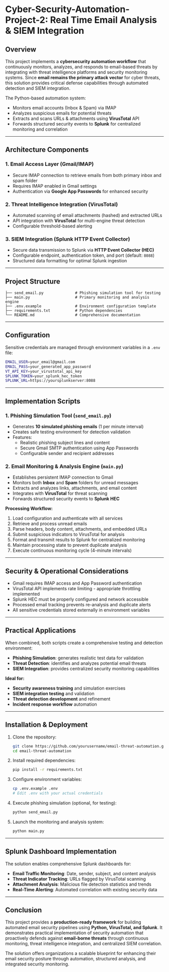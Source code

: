 # Cyber-Security-Automation-Project-2: Real Time Email Analysis & SIEM Integration

## Overview
This project implements a **cybersecurity automation workflow** that continuously monitors, analyzes, and responds to email-based threats by integrating with threat intelligence platforms and security monitoring systems. Since **email remains the primary attack vector** for cyber threats, this solution provides critical defense capabilities through automated detection and SIEM integration.

The Python-based automation system:
- Monitors email accounts (Inbox & Spam) via IMAP
- Analyzes suspicious emails for potential threats
- Extracts and scans URLs & attachments using **VirusTotal** API
- Forwards structured security events to **Splunk** for centralized monitoring and correlation

---

## Architecture Components

### 1. Email Access Layer (Gmail/IMAP)
- Secure IMAP connection to retrieve emails from both primary inbox and spam folder
- Requires IMAP enabled in Gmail settings
- Authentication via **Google App Passwords** for enhanced security

### 2. Threat Intelligence Integration (VirusTotal)
- Automated scanning of email attachments (hashed) and extracted URLs
- API integration with **VirusTotal** for multi-engine threat detection
- Configurable threshold-based alerting

### 3. SIEM Integration (Splunk HTTP Event Collector)
- Secure data transmission to Splunk via **HTTP Event Collector (HEC)**
- Configurable endpoint, authentication token, and port (default: `8088`)
- Structured data formatting for optimal Splunk ingestion

---
## Project Structure
```
├── send_email.py              # Phishing simulation tool for testing
├── main.py                    # Primary monitoring and analysis engine
├── .env.example               # Environment configuration template
├── requirements.txt           # Python dependencies
└── README.md                  # Comprehensive documentation
```

---
## Configuration
Sensitive credentials are managed through environment variables in a `.env` file:
```bash
EMAIL_USER=your_email@gmail.com
EMAIL_PASS=your_generated_app_password
VT_API_KEY=your_virustotal_api_key
SPLUNK_TOKEN=your_splunk_hec_token
SPLUNK_URL=https://yoursplunkserver:8088
```

---
## Implementation Scripts

### 1. **Phishing Simulation Tool (`send_email.py`)**
- Generates **10 simulated phishing emails** (1 per minute interval)
- Creates safe testing environment for detection validation
- Features:
  - Realistic phishing subject lines and content
  - Secure Gmail SMTP authentication using App Passwords
  - Configurable sender and recipient addresses

### 2. **Email Monitoring & Analysis Engine (`main.py`)**
- Establishes persistent IMAP connection to Gmail
- Monitors both **Inbox** and **Spam** folders for unread messages
- Extracts and analyzes links, attachments, and email content
- Integrates with **VirusTotal** for threat scanning
- Forwards structured security events to **Splunk HEC**

**Processing Workflow:**
1. Load configuration and authenticate with all services
2. Retrieve and process unread emails
3. Parse headers, body content, attachments, and embedded URLs
4. Submit suspicious indicators to VirusTotal for analysis
5. Format and transmit results to Splunk for centralized monitoring
6. Maintain processing state to prevent duplicate analysis
7. Execute continuous monitoring cycle (4-minute intervals)

---
## Security & Operational Considerations
- Gmail requires IMAP access and App Password authentication
- VirusTotal API implements rate limiting - appropriate throttling implemented
- Splunk HEC must be properly configured and network accessible
- Processed email tracking prevents re-analysis and duplicate alerts
- All sensitive credentials stored externally in environment variables

---
## Practical Applications
When combined, both scripts create a comprehensive testing and detection environment:
- **Phishing Simulation**: generates realistic test data for validation
- **Threat Detection**: identifies and analyzes potential email threats
- **SIEM Integration**: provides centralized security monitoring capabilities

**Ideal for:**
- **Security awareness training** and simulation exercises
- **SIEM integration testing** and validation
- **Threat detection development** and refinement
- **Incident response workflow** automation

---
## Installation & Deployment

1. Clone the repository:
   ```bash
   git clone https://github.com/yourusername/email-threat-automation.git
   cd email-threat-automation
   ```

2. Install required dependencies:
   ```bash
   pip install -r requirements.txt
   ```

3. Configure environment variables:
   ```bash
   cp .env.example .env
   # Edit .env with your actual credentials
   ```

4. Execute phishing simulation (optional, for testing):
   ```bash
   python send_email.py
   ```

5. Launch the monitoring and analysis system:
   ```bash
   python main.py
   ```

---
## Splunk Dashboard Implementation
The solution enables comprehensive Splunk dashboards for:
- **Email Traffic Monitoring**: Date, sender, subject, and content analysis
- **Threat Indicator Tracking**: URLs flagged by VirusTotal scanning
- **Attachment Analysis**: Malicious file detection statistics and trends
- **Real-Time Alerting**: Automated correlation with existing security data

---
## Conclusion
This project provides a **production-ready framework** for building automated email security pipelines using **Python, VirusTotal, and Splunk**. It demonstrates practical implementation of security automation that proactively defends against **email-borne threats** through continuous monitoring, threat intelligence integration, and centralized SIEM correlation.

The solution offers organizations a scalable blueprint for enhancing their email security posture through automation, structured analysis, and integrated security monitoring.